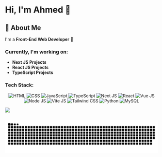 # Hi, I'm Ahmed 👋

## 🚀 About Me
I'm a **Front-End Web Developer** 👀

### Currently, I'm working on:
- **Next JS Projects**
- **React JS Projects**
- **TypeScript Projects**
### Tech Stack:
<p align="center">
  <img src="https://cdn.jsdelivr.net/gh/devicons/devicon/icons/html5/html5-original.svg" alt="HTML" width="60" height="60" />
  <img src="https://cdn.jsdelivr.net/gh/devicons/devicon/icons/css3/css3-original.svg" alt="CSS" width="60" height="60" />
  <img src="https://cdn.jsdelivr.net/gh/devicons/devicon/icons/javascript/javascript-original.svg" alt="JavaScript" width="60" height="60" />
  <img src="https://cdn.jsdelivr.net/gh/devicons/devicon/icons/typescript/typescript-original.svg" alt="TypeScript" width="60" height="60" />
  <img src="https://cdn.jsdelivr.net/gh/devicons/devicon@latest/icons/nextjs/nextjs-original.svg" alt="Next JS" width="60" height="60" />
  <img src="https://cdn.jsdelivr.net/gh/devicons/devicon/icons/react/react-original.svg" alt="React" width="60" height="60" />
  <img src="https://cdn.jsdelivr.net/gh/devicons/devicon@latest/icons/vuejs/vuejs-original.svg" alt="Vue JS" width="60" height="60" />
  <img src="https://cdn.jsdelivr.net/gh/devicons/devicon@latest/icons/nodejs/nodejs-original.svg" alt="Node JS" width="60" height="60" />
  <img src="https://cdn.jsdelivr.net/gh/devicons/devicon@latest/icons/vitejs/vitejs-original.svg" alt="Vite JS" width="60" height="60" />
  <img src="https://cdn.jsdelivr.net/gh/devicons/devicon/icons/tailwindcss/tailwindcss-original.svg" alt="Tailwind CSS" width="60" height="60" />
  <img src="https://cdn.jsdelivr.net/gh/devicons/devicon/icons/python/python-original.svg" alt="Python" width="60" height="60" />     
  <img src="https://cdn.jsdelivr.net/gh/devicons/devicon/icons/mysql/mysql-original.svg" alt="MySQL" width="60" height="60" />
</p>

![](https://github-readme-stats.vercel.app/api/top-langs/?username=ahmedST7204&theme=dark&hide_border=false&include_all_commits=false&count_private=false&layout=compact)

###
<img src="https://raw.githubusercontent.com/z3sh4n/z3sh4n/output/snake.svg" alt="Snake animation" />

